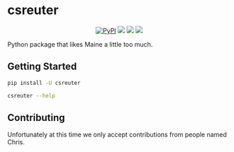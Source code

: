 # csreuter

<p align="center">
    <a href="https://pypi.python.org/pypi/csreuter/" alt="PyPI version">
        <img alt="PyPI" src="https://img.shields.io/pypi/v/csreuter"></a>
    <a href="https://github.com/EmilRex/csreuter/" alt="Stars">
        <img src="https://img.shields.io/github/stars/EmilRex/csreuter" /></a>
    <a href="https://pepy.tech/badge/csreuter/" alt="Downloads">
        <img src="https://img.shields.io/pypi/dm/csreuter" /></a>
    <a href="https://github.com/EmilRex/csreuter/pulse" alt="Activity">
        <img src="https://img.shields.io/github/commit-activity/m/EmilRex/csreuter" /></a>
    <br>
</p>

Python package that likes Maine a little too much.

## Getting Started

```sh
pip install -U csreuter

csreuter --help
```

## Contributing

Unfortunately at this time we only accept contributions from people named Chris.
